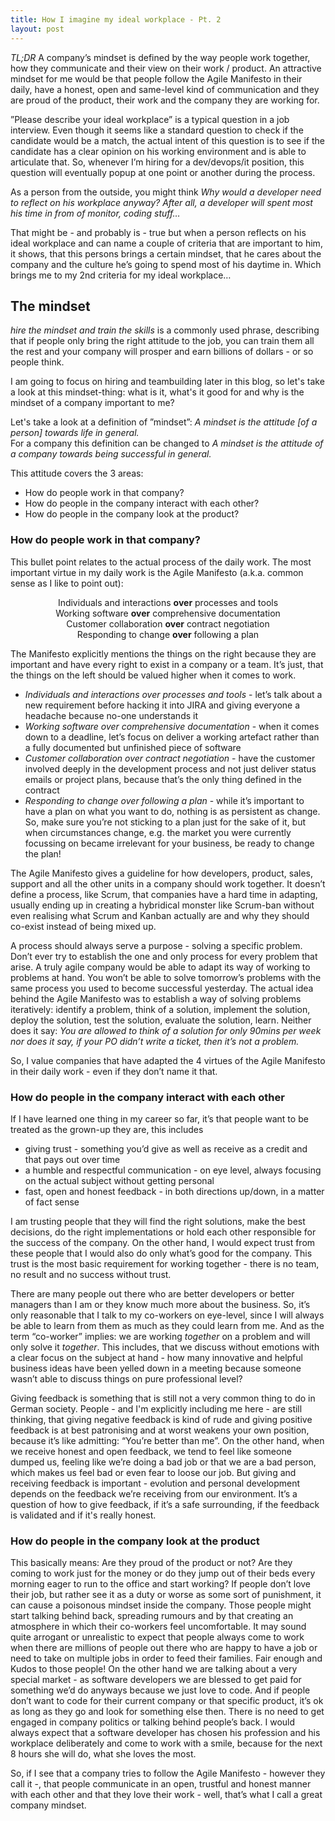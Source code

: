 ```yaml
---
title: How I imagine my ideal workplace - Pt. 2
layout: post 
---
```


*_TL;DR_* A company’s mindset is defined by the way people work together, how they communicate and their view on their work / product. An attractive mindset for me would be that people follow the Agile Manifesto in their daily, have a honest, open and same-level kind of communication and they are proud of the product, their work and the company they are working for.

”Please describe your ideal workplace” is a typical question in a job interview. 
Even though it seems like a standard question to check if the candidate would be a match, the actual intent of this question is to see if the candidate has a clear opinion on his working environment and is able to articulate that.
So, whenever I’m hiring for a dev/devops/it position, this question will eventually popup at one point or another during the process.

As a person from the outside, you might think _Why would a developer need to reflect on his workplace anyway? After all, a developer will spent most his time in from of monitor, coding stuff…_

That might be - and probably is - true but when a person reflects on his ideal workplace and can name a couple of criteria that are important to him, it shows, that this persons brings a certain mindset, that he cares about the company and the culture he’s going to spend most of his daytime in.
Which brings me to my 2nd criteria for my ideal workplace…

## The mindset 
_hire the mindset and train the skills_ is a commonly used phrase, describing that if people only bring the right attitude to the job, you can train them all the rest and your company will prosper and earn billions of dollars - or so people think.

I am going to focus on hiring and teambuilding later in this blog, so let's take a look at this mindset-thing: what is it, what's it good for and why is the mindset of a company important to me?

Let's take a look at a definition of ”mindset”:
*A mindset is the attitude [of a person] towards life in general.*  
For a company this definition can be changed to 
*A mindset is the attitude of a company towards being successful in general.*

This attitude covers the 3 areas:
* How do people work in that company?
* How do people in the company interact with each other?
* How do people in the company look at the product?

### How do people work in that company?
This bullet point relates to the actual process of the daily work. The most important virtue in my daily work is the Agile Manifesto (a.k.a. common sense as I like to point out):

<p align="center">
Individuals and interactions <b>over</b> processes and tools<br/>
Working software <b>over</b> comprehensive documentation<br/>
Customer collaboration <b>over</b> contract negotiation<br/>
Responding to change <b>over</b> following a plan<br/>
<p>

The Manifesto explicitly mentions the things on the right because they are important and have every right to exist in a company or a team. It’s just, that the things on the left should be valued higher when it comes to work.
* _Individuals and interactions over processes and tools_ - let’s talk about a new requirement before hacking it into JIRA and giving everyone a headache because no-one understands it
* _Working software over comprehensive documentation_ - when it comes down to a deadline, let’s focus on deliver a working artefact rather than a fully documented but unfinished piece of software
* _Customer collaboration over contract negotiation_ - have the customer involved deeply in the development process and not just deliver status emails or project plans, because that’s the only thing defined in the contract
* _Responding to change over following a plan_ - while it’s important to have a plan on what you want to do, nothing is as persistent as change. So, make sure you’re not sticking to a plan just for the sake of it, but when circumstances change, e.g. the market you were currently focussing on became irrelevant for your business, be ready to change the plan!

The Agile Manifesto gives a guideline for how developers, product, sales, support and all the other units in a company should work together. It doesn’t define a process, like Scrum, that companies have a hard time in adapting, usually ending up in creating a hybridical monster like Scrum-ban without even realising what Scrum and Kanban actually are and why they should co-exist instead of being mixed up. 
 
A process should always serve a purpose - solving a specific problem. Don’t ever try to establish the one and only process for every problem that arise. A truly agile company would be able to adapt its way of working to problems at hand. You won’t be able to solve tomorrow’s problems with the same process you used to become successful yesterday. 
The actual idea behind the Agile Manifesto was to establish a way of solving problems iteratively: identify a problem, think of a solution, implement the solution, deploy the solution, test the solution, evaluate the solution, learn.
Neither does it say: _You are allowed to think of a solution for only 90mins per week nor does it say, if your PO didn’t write a ticket, then it’s not a problem._

So, I value companies that have adapted the 4 virtues of the Agile Manifesto in their daily work - even if they don’t name it that.

### How do people in the company interact with each other
If I have learned one thing in my career so far, it’s that people want to be treated as the grown-up they are, this includes
* giving trust - something you’d give as well as receive as a credit and that pays out over time
* a humble and respectful communication - on eye level, always focusing on the actual subject without getting personal
* fast, open and honest feedback - in both directions up/down, in a matter of fact sense 

I am trusting people that they will find the right solutions, make the best decisions, do the right implementations or hold each other responsible for the success of the company. On the other hand, I would expect trust from these people that I would also do only what’s good for the company. This trust is the most basic requirement for working together - there is no team, no result and no success without trust.

There are many people out there who are better developers or better managers than I am or they know much more about the business. So, it’s only reasonable that I talk to my co-workers on eye-level, since I will always be able to learn from them as much as they could learn from me. And as the term “co-worker” implies: we are working *together* on a problem and will only solve it *together*. 
This includes, that we discuss without emotions with a clear focus on the subject at hand - how many innovative and helpful business ideas have been yelled down in a meeting because someone wasn’t able to discuss things on pure professional level?

Giving feedback is something that is still not a very common thing to do in German society. People - and I'm explicitly including me here - are still thinking, that giving negative feedback is kind of rude and giving positive feedback is at best patronising and at worst weakens your own position, because it’s like admitting: “You’re better than me”.
On the other hand, when we receive honest and open feedback, we tend to feel like someone dumped us, feeling like we’re doing a bad job or that we are a bad person, which makes us feel bad or even fear to loose our job.
But giving and receiving feedback is important - evolution and personal development depends on the feedback we’re receiving from our environment. It’s a question of how to give feedback, if it’s a safe surrounding, if the feedback is validated and if it's really honest.

### How do people in the company look at the product
This basically means: Are they proud of the product or not? Are they coming to work just for the money or do they jump out of their beds every morning eager to run to the office and start working?
If people don’t love their job, but rather see it as a duty or worse as some sort of punishment, it can cause a poisonous mindset inside the company. Those people might start talking behind back, spreading rumours and by that creating an atmosphere in which their co-workers feel uncomfortable. 
It may sound quite arrogant or unrealistic to expect that people always come to work when there are millions of people out there who are happy to have a job or need to take on multiple jobs in order to feed their families. Fair enough and Kudos to those people! 
On the other hand we are talking about a very special market - as software developers we are blessed to get paid for something we’d do anyways because we just love to code. And if people don’t want to code for their current company or that specific product, it’s ok as long as they go and look for something else then. There is no need to get engaged in company politics or talking behind people’s back. I would always expect that a software developer has chosen his profession and his workplace deliberately and come to work with a smile, because for the next 8 hours she will do, what she loves the most.

So, if I see that a company tries to follow the Agile Manifesto - however they call it -, that people communicate in an open, trustful and honest manner with each other and that they love their work - well, that’s what I call a great company mindset.
